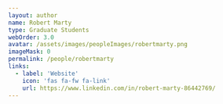 ```yaml
---
layout: author
name: Robert Marty
type: Graduate Students
webOrder: 3.0
avatar: /assets/images/peopleImages/robertmarty.png
imageMask: 0
permalink: /people/robertmarty
links:
  - label: 'Website'
    icon: 'fas fa-fw fa-link'
    url: https://www.linkedin.com/in/robert-marty-86442769/
---
```

